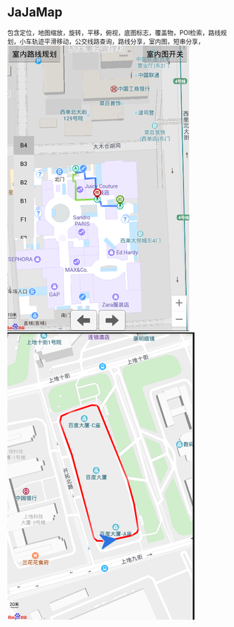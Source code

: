 # JaJaMap
包含定位，地图缩放，旋转，平移，俯视，底图标志，覆盖物，POI检索，路线规划，小车轨迹平滑移动，公交线路查询，路线分享，室内图，短串分享，
![](https://github.com/2223512468/JaJaMap/blob/master/sample/1.png)
![](https://github.com/2223512468/JaJaMap/blob/master/sample/2.png)
